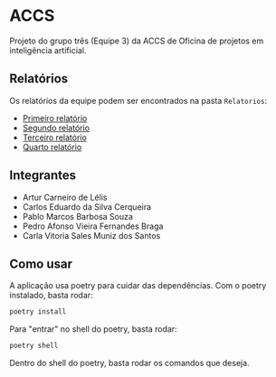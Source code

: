 # ACCS

Projeto do grupo três (Equipe 3) da ACCS de Oficina de projetos em inteligência artificial. 

## Relatórios

Os relatórios da equipe podem ser encontrados na pasta `Relatorios`:
- [Primeiro relatório](https://github.com/Carloscerq/ACCS/blob/main/Relatorios/Relat%C3%B3rio%201%20-%20Pr%C3%A9-processamento%20e%20An%C3%A1lise%20de%20Dados.pdff)
- [Segundo relatório](https://github.com/Carloscerq/ACCS/blob/main/Relatorios/Relat%C3%B3rio%202%20-%20Algoritmo%20de%20Aprendizado%20de%20M%C3%A1quina.pdf)
- [Terceiro relatório](https://github.com/Carloscerq/ACCS/blob/main/Relatorios/Relat%C3%B3rio%203%20-%20An%C3%A1lise%20dos%20Resultados.pdf)
- [Quarto relatório](https://github.com/Carloscerq/ACCS/blob/main/Relatorios/Relat%C3%B3rio%204%20-%20Entrega%20do%20modelo.pdf)

## Integrantes

- Artur Carneiro de Lélis
- Carlos Eduardo da Silva Cerqueira
- Pablo Marcos Barbosa Souza
- Pedro Afonso Vieira Fernandes Braga
- Carla Vitoria Sales Muniz dos Santos

## Como usar

A aplicação usa poetry para cuidar das dependências. Com o poetry instalado, basta rodar:

```bash
poetry install
```

Para "entrar" no shell do poetry, basta rodar:

```bash
poetry shell
```

Dentro do shell do poetry, basta rodar os comandos que deseja.